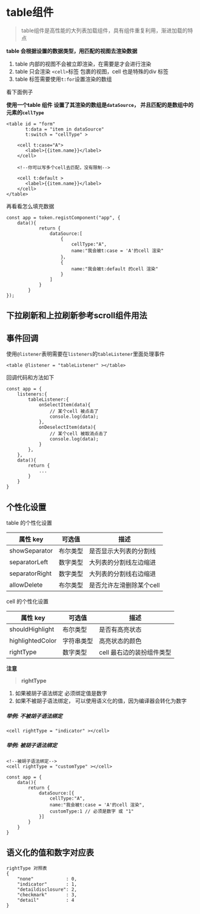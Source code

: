 # table组件

> table组件是高性能的大列表加载组件，具有组件重复利用，渐进加载的特点

**table 会根据设置的数据类型，用匹配的视图去渲染数据**

1. table 内部的视图不会被立即渲染，在需要是才会进行渲染
2. table 只会渲染 `<cell>`标签 包裹的视图，cell 也是特殊的div 标签
3. table 标签需要使用`t:for`设置渲染的数组

看下面例子

**使用一个table 组件 设置了其渲染的数组是`dataSource`，
并且匹配的是数组中的元素的`cellType`**

```
<table id = "form" 
       t:data = "item in dataSource" 
       t:switch = "cellType" >
            
    <cell t:case="A">
       <label>{{item.name}}</label>
    </cell>
    
    <!--你可以写多个cell去匹配，没有限制-->
    
    <cell t:default >
       <label>{{item.name}}</label>
    </cell>
</table>
```

再看看怎么填充数据

```
const app = token.registComponent("app", {
    data(){
            return {
                dataSource:[
                    {
                        cellType:"A",
                        name:"我会被t:case = 'A'的cell 渲染"
                    }，
                    {
                        name:"我会被t:default 的cell 渲染"
                    }
                ]
            }
        }
});
```

## 下拉刷新和上拉刷新参考scroll组件用法

## 事件回调

使用`@listener`表明需要在`listeners`的`tableListener`里面处理事件

```
<table @listener = "tableListener" ></table>
```

回调代码和方法如下

```
const app = {
    listeners:{
        tableListener:{
            onSelectItem(data){
                // 某个cell 被点击了
                console.log(data);
            },
            onDeselectItem(data){
                // 某个cell 被取消点击了
                console.log(data);
            }
        },
    },
    data(){
        return {
            ...
        }
    }
}
```

## 个性化设置

table 的个性化设置 

| 属性 key  | 可选值     | 描述     |
| ---------- | ----------|----------|
| showSeparator | 布尔类型 | 是否显示大列表的分割线 |
| separatorLeft | 数字类型 | 大列表的分割线左边缩进 |
| separatorRight | 数字类型 | 大列表的分割线右边缩进 |
| allowDelete | 布尔类型 | 是否允许左滑删除某个cell |

cell 的个性化设置

| 属性 key  | 可选值     | 描述     |
| ---------- | ----------|----------|
| shouldHighlight | 布尔类型 | 是否有高亮状态 |
| highlightedColor | 字符串类型 | 高亮状态的颜色 |
| rightType | 数字类型 | cell 最右边的装扮组件类型 |


**注意**
> **rightType** 
1. 如果被胡子语法绑定 必须绑定值是数字
2. 如果不被胡子语法绑定， 可以使用语义化的值，因为编译器会转化为数字

##### 举例: 不被胡子语法绑定

```
<cell rightType = "indicator" ></cell>
```

##### 举例: 被胡子语法绑定
```
<!--被胡子语法绑定-->
<cell rightType = "customType" ></cell>

const app = {
    data(){
        return {
            dataSource:[{
                cellType:"A",
                name:"我会被t:case = 'A'的cell 渲染",
                customType:1 // 必须是数字 或 "1"
            }]
        }
    }
}

```

## 语义化的值和数字对应表

```
rightType 对照表
{
    "none"            : 0,
    "indicator"       : 1,
    "detaildisclosure": 2,
    "checkmark"       : 3,
    "detail"          : 4
}
```




